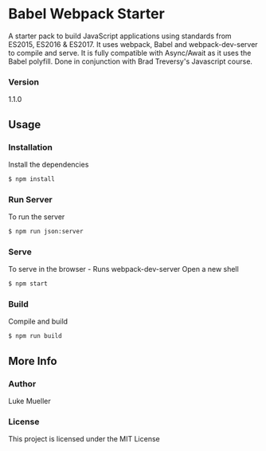# Babel Webpack Starter

A starter pack to build JavaScript applications using standards from ES2015, ES2016 & ES2017. It uses webpack, Babel and webpack-dev-server to compile and serve. It is fully compatible with Async/Await as it uses the Babel polyfill. Done in conjunction with Brad Treversy's Javascript course.

### Version
1.1.0

## Usage

### Installation

Install the dependencies

```sh
$ npm install
```

### Run Server
To run the server

```sh
$ npm run json:server
```

### Serve
To serve in the browser  - Runs webpack-dev-server
Open a new shell

```sh
$ npm start
```

### Build
Compile and build

```sh
$ npm run build
```

## More Info

### Author

Luke Mueller

### License

This project is licensed under the MIT License